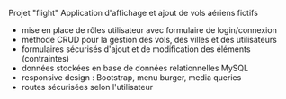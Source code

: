 Projet "flight"
Application d'affichage et ajout de vols aériens fictifs
- mise en place de rôles utilisateur avec formulaire de login/connexion
- méthode CRUD pour la gestion des vols, des villes et des utilisateurs
- formulaires sécurisés d'ajout et de modification des éléments (contraintes)
- données stockées en base de données relationnelles MySQL
- responsive design : Bootstrap, menu burger, media queries
- routes sécurisées selon l'utilisateur
